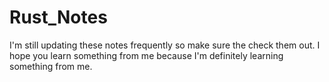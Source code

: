 # Rust_Notes

I'm still updating these notes frequently so make sure the check them out.
I hope you learn something from me because I'm definitely
learning something from me.
